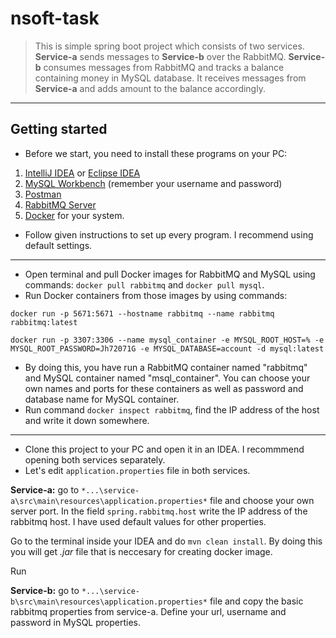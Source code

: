 # nsoft-task
>This is simple spring boot project which consists of two services. **Service-a** sends messages to **Service-b** over the RabbitMQ. 
**Service-b** consumes messages from RabbitMQ and tracks a balance containing money in MySQL database. 
It receives messages from **Service-a** and adds amount to the balance accordingly.
----
## Getting started
- Before we start, you need to install these programs on your PC:
1. [IntelliJ IDEA](https://www.jetbrains.com/idea/download/) or [Eclipse IDEA](https://www.eclipse.org/downloads/)
2. [MySQL Workbench](https://dev.mysql.com/downloads/workbench/) (remember your username and password)
3. [Postman](https://www.getpostman.com/downloads/)
4. [RabbitMQ Server](https://www.rabbitmq.com/download.html)
5. [Docker](https://www.docker.com/get-started) for your system.
- Follow given instructions to set up every program. I recommend using default settings.
----
- Open terminal and pull Docker images for RabbitMQ and MySQL using commands:
    `docker pull rabbitmq` and `docker pull mysql`. 
- Run Docker containers from those images by using commands:
```
docker run -p 5671:5671 --hostname rabbitmq --name rabbitmq rabbitmq:latest

docker run -p 3307:3306 --name mysql_container -e MYSQL_ROOT_HOST=% -e MYSQL_ROOT_PASSWORD=Jh72071G -e MYSQL_DATABASE=account -d mysql:latest
```

- By doing this, you have run a RabbitMQ container named "rabbitmq" and MySQL container named "msql_container". You can choose your own names and ports for these containers as well as password and database name for MySQL container.
- Run command `docker inspect rabbitmq`, find the IP address of the host and write it down somewhere.
----
- Clone this project to your PC and open it in an IDEA. I recommmend opening both services separately.
- Let's edit `application.properties` file in both services.

**Service-a:** go to `*...\service-a\src\main\resources\application.properties*` file and choose your own server port. In the field `spring.rabbitmq.host` write the IP address of the rabbitmq host. I have used default values for other properties.

Go to the terminal inside your IDEA and do `mvn clean install`. By doing this you will get *.jar* file that is neccesary for creating docker image.

Run

**Service-b:** go to `*...\service-b\src\main\resources\application.properties*` file and copy the basic rabbitmq properties from service-a. Define your url, username and password in MySQL properties.
